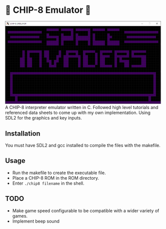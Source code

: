 # :space_invader: CHIP-8 Emulator :space_invader:
![Space Invaders Title Screen](https://github.com/relliko/CHIP-8-Emulator/blob/master/preview.png)
A CHIP-8 interpreter emulator written in C.
Followed high level tutorials and referenced data sheets to come up with my own implementation.
Using SDL2 for the graphics and key inputs.

## Installation
You must have SDL2 and gcc installed to compile the files with the makefile.

## Usage
- Run the makefile to create the executable file.
- Place a CHIP-8 ROM in the ROM directory.
- Enter ```./chip8 filename``` in the shell.

## TODO
- Make game speed configurable to be compatible with a wider variety of games.
- Implement beep sound

